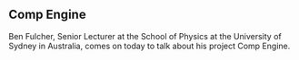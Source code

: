 ## Comp Engine

Ben Fulcher, Senior Lecturer at the School of Physics at the University of Sydney in Australia, comes on today to talk about his project Comp Engine.

